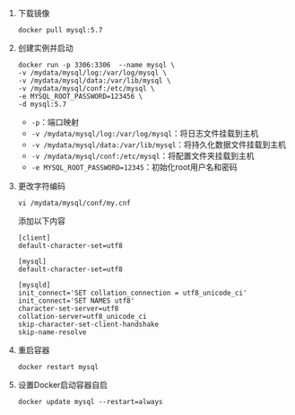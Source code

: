 1. 下载镜像

   `docker pull mysql:5.7`

2. 创建实例并启动

   ```shell
   docker run -p 3306:3306  --name mysql \
   -v /mydata/mysql/log:/var/log/mysql \
   -v /mydata/mysql/data:/var/lib/mysql \
   -v /mydata/mysql/conf:/etc/mysql \
   -e MYSQL_ROOT_PASSWORD=123456 \
   -d mysql:5.7
   ```

   - `-p`：端口映射
   - `-v /mydata/mysql/log:/var/log/mysql`：将日志文件挂载到主机
   - `-v /mydata/mysql/data:/var/lib/mysql`：将持久化数据文件挂载到主机
   - `-v /mydata/mysql/conf:/etc/mysql`：将配置文件夹挂载到主机
   - `-e MYSQL_ROOT_PASSWORD=12345`：初始化root用户名和密码

3. 更改字符编码

   ```shell
   vi /mydata/mysql/conf/my.cnf
   ```

   添加以下内容

   ```text
   [client]
   default-character-set=utf8
   
   [mysql]
   default-character-set=utf8
   
   [mysqld]
   init_connect='SET collation_connection = utf8_unicode_ci'
   init_connect='SET NAMES utf8'
   character-set-server=utf8
   collation-server=utf8_unicode_ci
   skip-character-set-client-handshake
   skip-name-resolve
   ```

4. 重启容器

   ```shell
   docker restart mysql
   ```

5. 设置Docker启动容器自启

   ```shell
   docker update mysql --restart=always
   ```

   